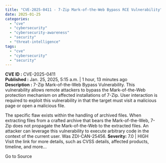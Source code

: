 ```yaml
---
title: "CVE-2025-0411 - 7-Zip Mark-of-the-Web Bypass RCE Vulnerability"
date: 2025-01-25
categories: 
  - "cve"
  - "cybersecurity"
  - "cybersecurity-awareness"
  - "security"
  - "threat-intelligence"
tags: 
  - "cve"
  - "cybersecurity"
  - "security"
---
```


**CVE ID :** CVE-2025-0411  
**Published :** Jan. 25, 2025, 5:15 a.m. | 1 hour, 13 minutes ago  
**Description :** 7-Zip Mark-of-the-Web Bypass Vulnerability. This vulnerability allows remote attackers to bypass the Mark-of-the-Web protection mechanism on affected installations of 7-Zip. User interaction is required to exploit this vulnerability in that the target must visit a malicious page or open a malicious file.

The specific flaw exists within the handling of archived files. When extracting files from a crafted archive that bears the Mark-of-the-Web, 7-Zip does not propagate the Mark-of-the-Web to the extracted files. An attacker can leverage this vulnerability to execute arbitrary code in the context of the current user. Was ZDI-CAN-25456. 
**Severity:** 7.0 | HIGH  
Visit the link for more details, such as CVSS details, affected products, timeline, and more...

Go to Source
